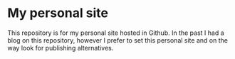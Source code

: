 # My personal site

This repository is for my personal site hosted in Github. In the past I had a blog on this repository, however I prefer to set this personal site and on the way look for publishing alternatives.
